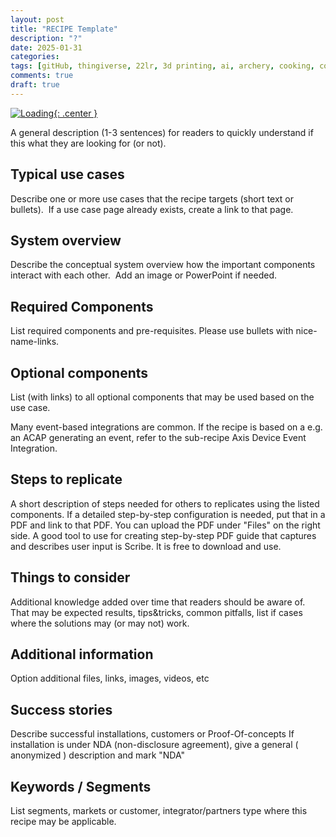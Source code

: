 ```yaml
---
layout: post
title: "RECIPE Template"
description: "?"
date: 2025-01-31
categories: 
tags: [gitHub, thingiverse, 22lr, 3d printing, ai, archery, cooking, conservation, diy, electronics, gunsmithing, hunting, sports]
comments: true
draft: true
---
```

[![Loading](/assets/loading.png){: .center }](/assets/loading.png)

A general description (1-3 sentences) for readers to quickly understand if this what they are looking for (or not).

## Typical use cases

Describe one or more use cases that the recipe targets (short text or bullets).  If a use case page already exists, create a link to that page.

## System overview

Describe the conceptual system overview how the important components interact with each other.  Add an image or PowerPoint if needed.

## Required Components

List required components and pre-requisites. Please use bullets with nice-name-links.

## Optional components

List (with links) to all optional components that may be used based on the use case.

Many event-based integrations are common. If the recipe is based on a e.g. an ACAP generating an event, refer to the sub-recipe Axis Device Event Integration.

## Steps to replicate

A short description of steps needed for others to replicates using the listed components. If a detailed step-by-step configuration is needed, put that in a PDF and link to that PDF. You can upload the PDF under "Files" on the right side. A good tool to use for creating step-by-step PDF guide that captures and describes user input is Scribe. It is free to download and use.

## Things to consider

Additional knowledge added over time that readers should be aware of.   That may be expected results, tips&tricks, common pitfalls, list if cases where the solutions may (or may not) work.

## Additional information

Option additional files, links, images, videos, etc

## Success stories

Describe successful installations, customers or Proof-Of-concepts
If installation is under NDA (non-disclosure agreement), give a general ( anonymized ) description and mark "NDA"

## Keywords / Segments

List segments, markets or customer, integrator/partners type where this recipe may be applicable.
